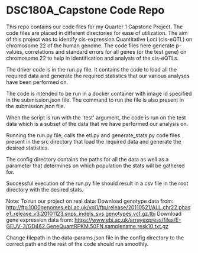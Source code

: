 # DSC180A_Capstone Code Repo

This repo contains our code files for my Quarter 1 Capstone Project. The code files are placed in different directories for ease of utilization. The aim of this project was to identify cis-expression Quantitative Loci (cis-eQTL) on chromosome 22 of the human genome. The code files here generate p-values, correlations and standard errors for all genes (or the test gene) on chromosome 22 to help in identification and analysis of the cis-eQTLs.

The driver code is in the run.py file. It contains the code to load all the required data and generate the required statistics that our various analyses have been performed on. 

The code is intended to be run in a docker container with image id specified in the submission.json file. The command to run the file is also present in the submission.json file. 

When the script is run with the 'test' argument, the code is run on the test data which is a subset of the data that we have performed our analysis on. 

Running the run.py file, calls the etl.py and generate_stats.py code files present in the src directory that load the required data and generate the desired statistics.

The config directory contains the paths for all the data as well as a parameter that determines on which population the stats will be gathered for.

Successful execution of the run.py file should result in a csv file in the root directory with the desired stats.

Note: To run our project on real data:
Download genotype data from:
http://ftp.1000genomes.ebi.ac.uk/vol1/ftp/release/20110521/ALL.chr22.phase1_release_v3.20101123.snps_indels_svs.genotypes.vcf.gz.tbi
Download gene expression data from:
https://www.ebi.ac.uk/arrayexpress/files/E-GEUV-3/GD462.GeneQuantRPKM.50FN.samplename.resk10.txt.gz

Change filepath in the data-params.json file in the config directory to the correct path and the rest of the code should run smoothly.
